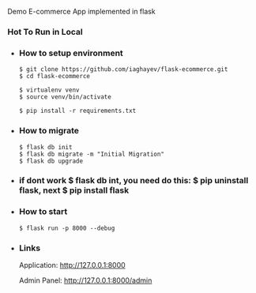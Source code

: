 

Demo E-commerce App implemented in flask

### Hot To Run in Local

- ### How to setup environment
    
    ```shell script
    $ git clone https://github.com/iaghayev/flask-ecommerce.git
    $ cd flask-ecommerce
    
    $ virtualenv venv
    $ source venv/bin/activate
    
    $ pip install -r requirements.txt
    ```

- ### How to migrate
    
    ```shell script
    $ flask db init 
    $ flask db migrate -m "Initial Migration"
    $ flask db upgrade  
    ```
- ### if dont work $ flask db int, you need do this: $ pip uninstall flask, next $ pip install flask 

- ### How to start
    
    ```shell script
    $ flask run -p 8000 --debug
    ```
- ### Links
    Application: http://127.0.0.1:8000
    
    Admin Panel: http://127.0.0.1:8000/admin
